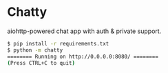 # Chatty

aiohttp-powered chat app with auth & private support.

```bash
$ pip install -r requirements.txt
$ python -m chatty
======== Running on http://0.0.0.0:8080/ ========
(Press CTRL+C to quit)
```
